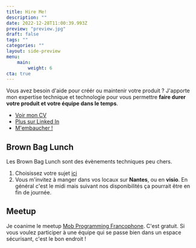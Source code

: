 ```yaml
---
title: Hire Me!
description: ""
date: 2022-12-28T11:00:39.993Z
preview: "preview.jpg"
draft: false
tags: ""
categories: ""
layout: side-preview
menu: 
    main:
        weight: 6
cta: true
---
```

Vous avez besoin d'aide pour créér ou maintenir votre produit ? J'apporte mon expertise technique et technologie pour vous permettre __faire durer votre produit et votre équipe dans le temps__.

- <a href="/cv" target="_blank"><i class="las la-file medium-icon"></i> Voir mon CV</a>
- <a href="http://www.linkedin.com/pub/hadrien-mens-pellen/31/712/390" target="_blank">
    <i class="lab la-linkedin medium-icon"></i> 
    Plus sur Linked In
    </a>
- <a href="https://calendly.com/hadrienmp/prise-de-contact" target="_blank"><i class="las la-calendar-plus medium-icon"></i></i> M'embaucher !</a>

## Brown Bag Lunch
Les Brown Bag Lunch sont des évènements techniques peu chers. 
1. Choisissez votre sujet [ici](http://www.brownbaglunch.fr/baggers.html#hadrien-mens-pellen)
2. Vous m'invitez à manger dans vos locaux sur __Nantes__, ou en __visio__. En général c'est le midi mais suivant nos disponibilités ça pourrait être en fin de journée.

## Meetup
Je coanime le meetup [Mob Programming Francophone](https://www.meetup.com/fr-FR/paris-mob-programming/). C'est gratuit. Si vous voulez participer à une équipe qui se passe bien dans un espace sécurisant, c'est le bon endroit !